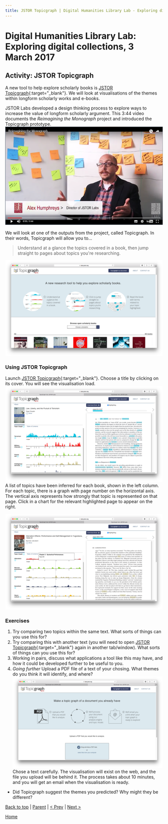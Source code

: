 ```yaml
---
title: JSTOR Topicgraph | Digital Humanities Library Lab - Exploring digital collections, 3 March 2017
---
```


# Digital Humanities Library Lab: Exploring digital collections, 3 March 2017

## Activity: JSTOR Topicgraph
A new tool to help explore scholarly books is [JSTOR Topicgraph](https://labs.jstor.org/topicgraph/){:target="_blank"}. We will look at visualisations of the themes within longform scholarly works and e-books.

JSTOR Labs developed a design thinking process to explore ways to increase the value of longform scholarly argument. This 3:44 video documents the _Reimagining the Monograph_ project and introduced the Topicgraph prototype.
[![Reimagining the Monograph](img/jtg-video.png)](https://www.youtube.com/watch?v=FQ6nV_GWxxo "Reimagining the Monograph")

We will look at one of the outputs from the project, called Topicgraph. In their words, Topicgraph will allow you to...
> Understand at a glance the topics covered in a book, then jump straight to pages about topics you're researching.

![JSTOR Topicgraph](img/jtg-110.png)

### Using JSTOR Topicgraph
Launch [JSTOR Topicgraph](https://labs.jstor.org/topicgraph/){:target="_blank"}. Choose a title by clicking on its cover. You will see the visualisation load.
![JSTOR Topicgraph](img/jtg-120.png)
A list of topics have been inferred for each book, shown in the left column. 
For each topic, there is a graph with page number on the horizontal axis. The vertical axis represents how strongly that topic is represented on that page. Click in a chart for the relevant highlighted page to appear on the right.

![JSTOR Topicgraph](img/jtg-130.png)

### Exercises
1. Try comparing two topics within the same text. What sorts of things can you use this for?
2. Try comparing this with another text (you will need to open [JSTOR Topicgraph](https://labs.jstor.org/topicgraph/){:target="_blank"} again in another tab/window). What sorts of things can you use this for?
3. Working in pairs, discuss what applications a tool like this may have, and how it could be developed further to be useful to you.
4. _Going further_ Upload a PDF file of a text of your chosing. What themes do you think it will identify, and where?
![JSTOR Topicgraph](img/jtg-140.png)
Chose a text carefully. The visualisation will exist on the web, and the file you upload will be behind it.
The process takes about 10 minutes, and you will get an email when the visualisation is ready.
- Did Topicgraph suggest the themes you predicted? Why might they be different?


[Back to top](#activity-jstor-topicgraph) | [Parent](index.html) | [< Prev](jischc.html) | [Next >](ammo.html)

[Home](/)
